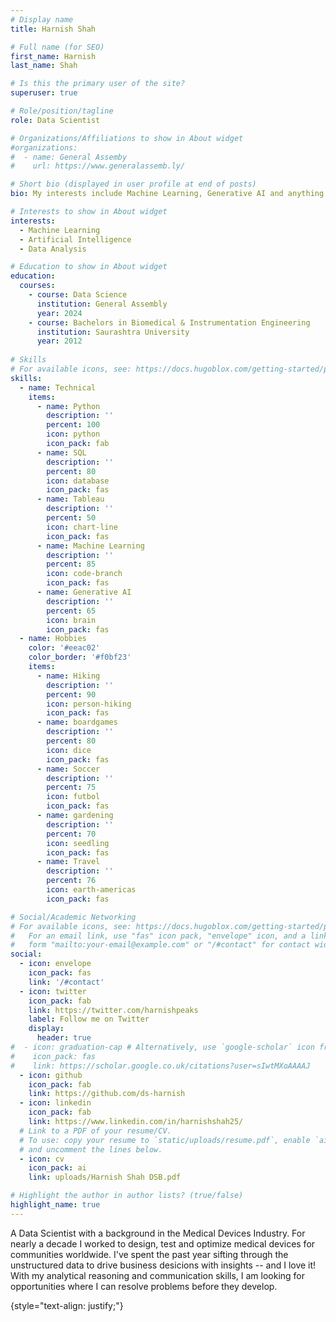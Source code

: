 ```yaml
---
# Display name
title: Harnish Shah

# Full name (for SEO)
first_name: Harnish
last_name: Shah

# Is this the primary user of the site?
superuser: true

# Role/position/tagline
role: Data Scientist

# Organizations/Affiliations to show in About widget
#organizations:
#  - name: General Assemby
#    url: https://www.generalassemb.ly/

# Short bio (displayed in user profile at end of posts)
bio: My interests include Machine Learning, Generative AI and anything data matter.

# Interests to show in About widget
interests:
  - Machine Learning
  - Artificial Intelligence
  - Data Analysis

# Education to show in About widget
education:
  courses:
    - course: Data Science
      institution: General Assembly
      year: 2024
    - course: Bachelors in Biomedical & Instrumentation Engineering
      institution: Saurashtra University
      year: 2012
  
# Skills
# For available icons, see: https://docs.hugoblox.com/getting-started/page-builder/#icons
skills:
  - name: Technical
    items:
      - name: Python
        description: ''
        percent: 100
        icon: python
        icon_pack: fab
      - name: SQL
        description: ''
        percent: 80
        icon: database
        icon_pack: fas
      - name: Tableau
        description: ''
        percent: 50
        icon: chart-line
        icon_pack: fas
      - name: Machine Learning
        description: ''
        percent: 85
        icon: code-branch
        icon_pack: fas
      - name: Generative AI
        description: ''
        percent: 65
        icon: brain
        icon_pack: fas
  - name: Hobbies
    color: '#eeac02'
    color_border: '#f0bf23'
    items:
      - name: Hiking
        description: ''
        percent: 90
        icon: person-hiking
        icon_pack: fas
      - name: boardgames
        description: ''
        percent: 80
        icon: dice
        icon_pack: fas
      - name: Soccer
        description: ''
        percent: 75
        icon: futbol
        icon_pack: fas
      - name: gardening
        description: ''
        percent: 70
        icon: seedling
        icon_pack: fas
      - name: Travel
        description: ''
        percent: 76
        icon: earth-americas
        icon_pack: fas

# Social/Academic Networking
# For available icons, see: https://docs.hugoblox.com/getting-started/page-builder/#icons
#   For an email link, use "fas" icon pack, "envelope" icon, and a link in the
#   form "mailto:your-email@example.com" or "/#contact" for contact widget.
social:
  - icon: envelope
    icon_pack: fas
    link: '/#contact'
  - icon: twitter
    icon_pack: fab
    link: https://twitter.com/harnishpeaks
    label: Follow me on Twitter
    display:
      header: true
#  - icon: graduation-cap # Alternatively, use `google-scholar` icon from `ai` icon pack
#    icon_pack: fas
#    link: https://scholar.google.co.uk/citations?user=sIwtMXoAAAAJ
  - icon: github
    icon_pack: fab
    link: https://github.com/ds-harnish
  - icon: linkedin
    icon_pack: fab
    link: https://www.linkedin.com/in/harnishshah25/
  # Link to a PDF of your resume/CV.
  # To use: copy your resume to `static/uploads/resume.pdf`, enable `ai` icons in `params.yaml`,
  # and uncomment the lines below.
  - icon: cv
    icon_pack: ai
    link: uploads/Harnish Shah DSB.pdf

# Highlight the author in author lists? (true/false)
highlight_name: true
---
```


A Data Scientist with a background in the  Medical Devices Industry. For nearly a decade I worked to design, test and optimize medical devices for communities worldwide. I've spent the past year sifting through the unstructured data to drive business desicions with insights -- and I love it! With my analytical reasoning and communication skills, I am looking for opportunities where I can resolve problems before they develop.


{style="text-align: justify;"}
